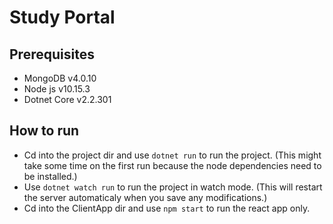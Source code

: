 # Study Portal

## Prerequisites
- MongoDB v4.0.10
- Node js v10.15.3
- Dotnet Core v2.2.301

## How to run
- Cd into the project dir and use `dotnet run` to run the project. (This might take some time on the first run because the node dependencies need to be installed.)
- Use `dotnet watch run` to run the project in watch mode. (This will restart the server automaticaly when you save any modifications.)
- Cd into the ClientApp dir and use `npm start` to run the react app only.
